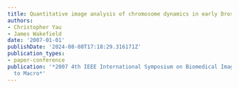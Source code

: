 ```yaml
---
title: Quantitative image analysis of chromosome dynamics in early Drosophila embryos
authors:
- Christopher Yau
- James Wakefield
date: '2007-01-01'
publishDate: '2024-08-08T17:18:29.316171Z'
publication_types:
- paper-conference
publication: '*2007 4th IEEE International Symposium on Biomedical Imaging: From Nano
  to Macro*'
---
```

